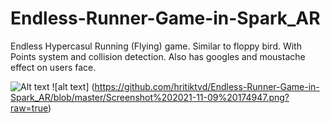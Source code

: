 # Endless-Runner-Game-in-Spark_AR

Endless Hypercasul Running (Flying) game. Similar to floppy bird. With Points system and collision detection. Also has googles and moustache effect on users face.

![Alt text](/relative/path/to/Screenshot%202021-11-09%20174918.png?raw=true "Game Start")
![alt text] (https://github.com/hritiktvd/Endless-Runner-Game-in-Spark_AR/blob/master/Screenshot%202021-11-09%20174947.png?raw=true)

